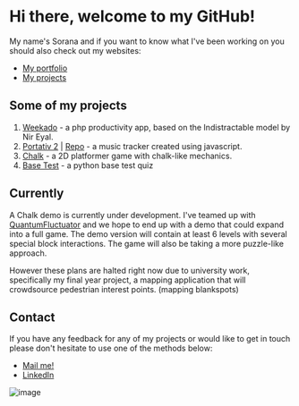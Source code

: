 # Hi there, welcome to my GitHub!

My name's Sorana and if you want to know what I've been working on you should also check out my websites:
* [My portfolio](https://soranaioanamarin.com/)
* [My projects](https://simprojects.cf/)

## Some of my projects
1. [Weekado](https://github.com/codingSIM/weekado) - a php productivity app, based on the Indistractable model by Nir Eyal.
2. [Portativ 2](https://simprojects.cf/p/portativ2/) | [Repo](https://github.com/codingSIM/Portativ2) - a music tracker created using javascript.
3. [Chalk](https://simprojects.cf/p/chalk/) - a 2D platformer game with chalk-like mechanics.
4. [Base Test](https://github.com/codingSIM/BasesTestPy) - a python base test quiz

## Currently
A Chalk demo is currently under development. I've teamed up with [QuantumFluctuator](https://github.com/QuantumFluctuator) and we hope to end up with a demo that could expand into a full game. The demo version will contain at least 6 levels with several special block interactions. The game will also be taking a more puzzle-like approach. 

However these plans are halted right now due to university work, specifically my final year project, a mapping application that will crowdsource pedestrian interest points. (mapping blankspots)

## Contact
If you have any feedback for any of my projects or would like to get in touch please don't hesitate to use one of the methods below:
* [Mail me!](mailto:simcoding@gmail.com)
* [LinkedIn](https://www.linkedin.com/in/simcoding/)

![image](https://user-images.githubusercontent.com/57096435/156322970-c204a2dd-4d9b-40df-b91c-f5eaf7c6ba9c.png)

<!--
**codingSIM/codingSIM** is a ✨ _special_ ✨ repository because its `README.md` (this file) appears on your GitHub profile.

Here are some ideas to get you started:

- 🔭 I’m currently working on ...
- 🌱 I’m currently learning ...
- 👯 I’m looking to collaborate on ...
- 🤔 I’m looking for help with ...
- 💬 Ask me about ...
- 📫 How to reach me: ...
- 😄 Pronouns: ...
- ⚡ Fun fact: ...
-->

